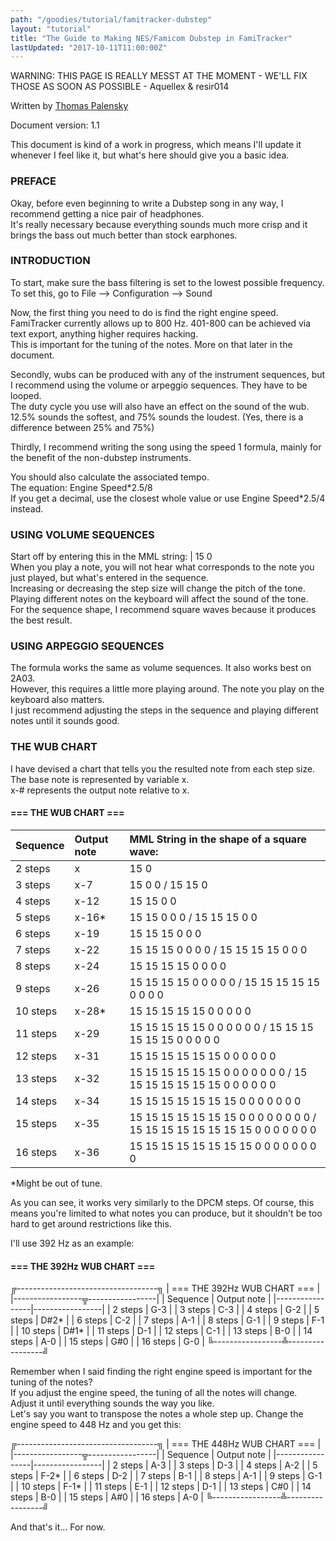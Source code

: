 ```yaml
---
path: "/goodies/tutorial/famitracker-dubstep"
layout: "tutorial"
title: "The Guide to Making NES/Famicom Dubstep in FamiTracker"
lastUpdated: "2017-10-11T11:00:00Z"
---
```


WARNING: THIS PAGE IS REALLY MESST AT THE MOMENT - WE'LL FIX THOSE AS SOON AS POSSIBLE - Aquellex & resir014

Written by <a href=https://soundcloud.com/dj-dimeback>Thomas Palensky</a>

Document version: 1.1

This document is kind of a work in progress, which means I'll update it whenever I feel like it, but what's here should give you a basic idea.

### PREFACE

Okay, before even beginning to write a Dubstep song in any way, I recommend getting a nice pair of headphones.<br>
It's really necessary because everything sounds much more crisp and it brings the bass out much better than stock earphones.

### INTRODUCTION

To start, make sure the bass filtering is set to the lowest possible frequency. To set this, go to File --> Configuration --> Sound

Now, the first thing you need to do is find the right engine speed.<br>
FamiTracker currently allows up to 800 Hz. 401-800 can be achieved via text export, anything higher requires hacking.<br>
This is important for the tuning of the notes. More on that later in the document.

Secondly, wubs can be produced with any of the instrument sequences, but I recommend using the volume or arpeggio sequences. They have to be looped.<br>
The duty cycle you use will also have an effect on the sound of the wub. 12.5% sounds the softest, and 75% sounds the loudest. (Yes, there is a difference between 25% and 75%)

Thirdly, I recommend writing the song using the speed 1 formula, mainly for the benefit of the non-dubstep instruments.

You should also calculate the associated tempo.<br>
The equation: Engine Speed\*2.5/8<br>
If you get a decimal, use the closest whole value or use Engine Speed\*2.5/4 instead.

### USING VOLUME SEQUENCES

Start off by entering this in the MML string: | 15 0<br>
When you play a note, you will not hear what corresponds to the note you just played, but what's entered in the sequence.<br>
Increasing or decreasing the step size will change the pitch of the tone.<br>
Playing different notes on the keyboard will affect the sound of the tone.<br>
For the sequence shape, I recommend square waves because it produces the best result.

### USING ARPEGGIO SEQUENCES
The formula works the same as volume sequences. It also works best on 2A03.<br>
However, this requires a little more playing around. The note you play on the keyboard also matters.<br>
I just recommend adjusting the steps in the sequence and playing different notes until it sounds good.

### THE WUB CHART
I have devised a chart that tells you the resulted note from each step size.<br>
The base note is represented by variable x.<br>
x-# represents the output note relative to x.


#### === THE WUB CHART ===

|    Sequence     |   Output note   | MML String in the shape of a square wave: |
|:--------------- |:--------------- |:------------------------------------------|
| 2 steps         | x               | 15 0                                      |
| 3 steps         | x-7             | 15 0 0 / 15 15 0                          |
| 4 steps         | x-12            | 15 15 0 0                                 |
| 5 steps         | x-16*           | 15 15 0 0 0 / 15 15 15 0 0                |
| 6 steps         | x-19            | 15 15 15 0 0 0                            |
| 7 steps         | x-22            | 15 15 15 0 0 0 0 / 15 15 15 15 0 0 0      |
| 8 steps         | x-24            | 15 15 15 15 0 0 0 0                       |
| 9 steps         | x-26            | 15 15 15 15 0 0 0 0 0 / 15 15 15 15 15 0 0 0 0 |
| 10 steps        | x-28*           | 15 15 15 15 15 0 0 0 0 0                  |
| 11 steps        | x-29            | 15 15 15 15 15 0 0 0 0 0 0 / 15 15 15 15 15 15 0 0 0 0 0 |
| 12 steps        | x-31            | 15 15 15 15 15 15 0 0 0 0 0 0 |
| 13 steps        | x-32            | 15 15 15 15 15 15 0 0 0 0 0 0 0 / 15 15 15 15 15 15 15 0 0 0 0 0 0 |
| 14 steps        | x-34            | 15 15 15 15 15 15 15 0 0 0 0 0 0 0 |
| 15 steps        | x-35            | 15 15 15 15 15 15 15 0 0 0 0 0 0 0 0 / 15 15 15 15 15 15 15 15 0 0 0 0 0 0 0 |
| 16 steps        | x-36            | 15 15 15 15 15 15 15 15 0 0 0 0 0 0 0 0 |

\*Might be out of tune.

As you can see, it works very similarly to the DPCM steps. Of course, this means you're limited to what notes you can produce, but it shouldn't be too hard to get around restrictions like this.

I'll use 392 Hz as an example:

#### === THE 392Hz WUB CHART ===

╔-----------------------------------╗
|    === THE 392Hz WUB CHART ===    |
|-----------------╦-----------------|
|    Sequence     |   Output note   |
|-----------------|-----------------|
| 2 steps         | G-3             |
| 3 steps         | C-3             |
| 4 steps         | G-2             |
| 5 steps         | D#2*            |
| 6 steps         | C-2             |
| 7 steps         | A-1             |
| 8 steps         | G-1             |
| 9 steps         | F-1             |
| 10 steps        | D#1*            |
| 11 steps        | D-1             |
| 12 steps        | C-1             |
| 13 steps        | B-0             |
| 14 steps        | A-0             |
| 15 steps        | G#0             |
| 16 steps        | G-0             |
╚-----------------╩-----------------╝

Remember when I said finding the right engine speed is important for the tuning of the notes?<br>
If you adjust the engine speed, the tuning of all the notes will change. Adjust it until everything sounds the way you like.<br>
Let's say you want to transpose the notes a whole step up. Change the engine speed to 448 Hz and you get this:

╔-----------------------------------╗
|    === THE 448Hz WUB CHART ===    |
|-----------------╦-----------------|
|    Sequence     |   Output note   |
|-----------------|-----------------|
| 2 steps         | A-3             |
| 3 steps         | D-3             |
| 4 steps         | A-2             |
| 5 steps         | F-2*            |
| 6 steps         | D-2             |
| 7 steps         | B-1             |
| 8 steps         | A-1             |
| 9 steps         | G-1             |
| 10 steps        | F-1*            |
| 11 steps        | E-1             |
| 12 steps        | D-1             |
| 13 steps        | C#0             |
| 14 steps        | B-0             |
| 15 steps        | A#0             |
| 16 steps        | A-0             |
╚-----------------╩-----------------╝

And that's it... For now.
